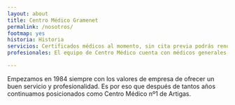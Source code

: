 ```yaml
---
layout: about
title: Centro Médico Gramenet
permalink: /nosotros/
footmap: yes
historia: Historia
servicios: Certificados médicos al momento, sin cita previa podrás renovarte el carnet de conducir, tener la revisión médica para la obtención del carnet i otros certificados médicos como permiso de armas, perros peligrosos, náuticos, esportivos, certificados oficiales…
profesionales: El equipo de Centro Médico cuenta con médicos generales, psicólogos, oftalmólogos y auxiliares que trabajan diariamente para satisfacer nuestros clientes. Agradecemos su fidelidad al centro y hacer lo posible para que tengan una muy buena atención.

---
```


Empezamos en 1984 siempre con los valores de empresa de ofrecer un buen servicio y profesionalidad. Es por eso que después de tantos años continuamos posicionados como Centro Médico nº1 de Artigas.
